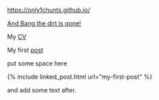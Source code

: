 https://only1chunts.github.io/  

[And Bang the dirt is gone!](pages/bang.md)

My [CV](pages/my-cv.md)

My first [post](_posts/my-first-post.md)

put some space here

{% include linked_post.html url="my-first-post" %}

and add some text after.
